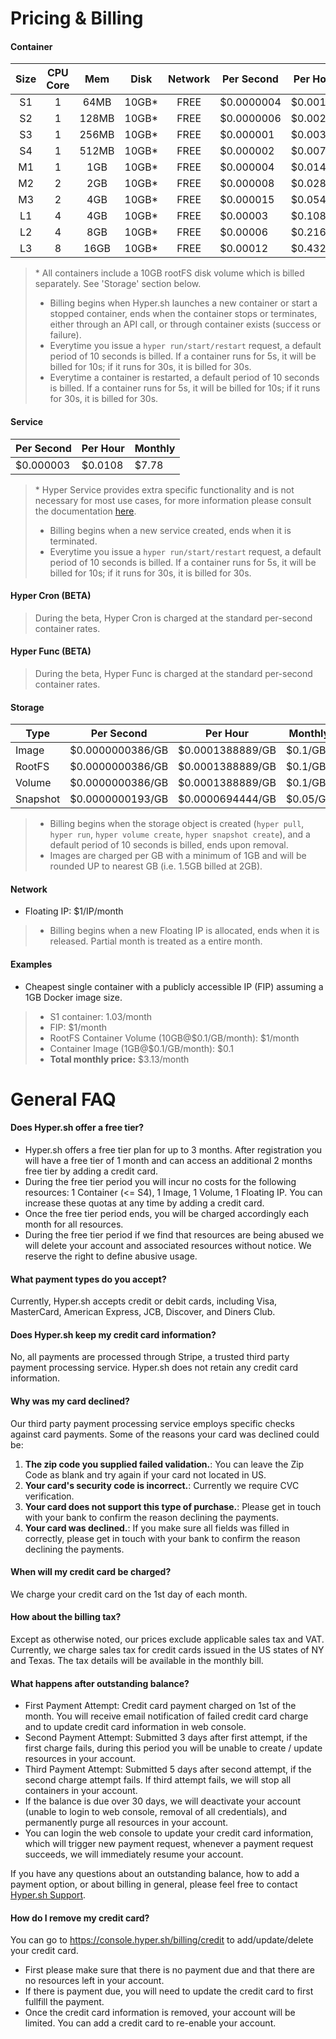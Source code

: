 # Pricing & Billing

#### Container
|Size|CPU Core|Mem|Disk|Network|Per Second|Per Hour|Monthly|
|:-:|:-:|:-:|:-:|:-:|---|---|---|
|S1 |1|64MB |10GB*|FREE|$0.0000004 |$0.00144|$1.03  |
|S2 |1|128MB|10GB*|FREE|$0.0000006 |$0.00216|$1.55  |
|S3 |1|256MB|10GB*|FREE|$0.000001  |$0.0036 |$2.59  |
|S4 |1|512MB|10GB*|FREE|$0.000002  |$0.0072 |$5.18  |
|M1 |1|  1GB|10GB*|FREE|$0.000004  |$0.0144 |$10.36 |
|M2 |2|  2GB|10GB*|FREE|$0.000008  |$0.0288 |$20.73 |
|M3 |2|  4GB|10GB*|FREE|$0.000015  |$0.054  |$38.88 |
|L1 |4|  4GB|10GB*|FREE|$0.00003   |$0.108  |$77.76 |
|L2 |4|  8GB|10GB*|FREE|$0.00006   |$0.216  |$155.52|
|L3 |8| 16GB|10GB*|FREE|$0.00012   |$0.432  |$311.04|
> \* All containers include a 10GB rootFS disk volume which is billed separately. See 'Storage' section below.
> - Billing begins when Hyper.sh launches a new container or start a stopped container, ends when the container stops or terminates, either through an API call, or through container exists (success or failure).
> - Everytime you issue a `hyper run/start/restart` request, a default period of 10 seconds is billed. If a container runs for 5s, it will be billed for 10s; if it runs for 30s, it is billed for 30s.
> - Everytime a container is restarted, a default period of 10 seconds is billed. If a container runs for 5s, it will be billed for 10s; if it runs for 30s, it is billed for 30s.

#### Service
|Per Second|Per Hour|Monthly|
|---|---|---|
|$0.000003 |$0.0108|$7.78  |
> \* Hyper Service provides extra specific functionality and is not necessary for most use cases, for more information please consult the documentation [here](https://docs.hyper.sh/Feature/container/service.html).
> - Billing begins when a new service created, ends when it is terminated.
> - Everytime you issue a `hyper run/start/restart` request, a default period of 10 seconds is billed. If a container runs for 5s, it will be billed for 10s; if it runs for 30s, it is billed for 30s.

#### Hyper Cron (BETA)

> During the beta, Hyper Cron is charged at the standard per-second container rates.

#### Hyper Func (BETA)

> During the beta, Hyper Func is charged at the standard per-second container rates.

#### Storage
|Type|Per Second|Per Hour|Monthly|
|---|---|---|---|
|Image|$0.0000000386/GB|$0.0001388889/GB|$0.1/GB|
|RootFS|$0.0000000386/GB|$0.0001388889/GB|$0.1/GB|
|Volume|$0.0000000386/GB|$0.0001388889/GB|$0.1/GB|
|Snapshot|$0.0000000193/GB|$0.0000694444/GB|$0.05/GB|
> - Billing begins when the storage object is created (`hyper pull`, `hyper run`, `hyper volume create`, `hyper snapshot create`), and a default period of 10 seconds is billed, ends upon removal.
> - Images are charged per GB with a minimum of 1GB and will be rounded UP to nearest GB (i.e. 1.5GB billed at 2GB).

#### Network
- Floating IP: $1/IP/month
> - Billing begins when a new Floating IP is allocated, ends when it is released. Partial month is treated as a entire month.

#### Examples
- Cheapest single container with a publicly accessible IP (FIP) assuming a 1GB Docker image size.
> - S1 container: 1.03/month
> - FIP: $1/month
> - RootFS Container Volume (10GB@$0.1/GB/month): $1/month
> - Container Image (1GB@$0.1/GB/month): $0.1
> - **Total monthly price:** $3.13/month

# General FAQ

#### Does Hyper.sh offer a free tier?

- Hyper.sh offers a free tier plan for up to 3 months. After registration you will have a free tier of 1 month and can access an additional 2 months free tier by adding a credit card.
- During the free tier period you will incur no costs for the following resources: 1 Container (<= S4), 1 Image, 1 Volume, 1 Floating IP. You can increase these quotas at any time by adding a credit card.
- Once the free tier period ends, you will be charged accordingly each month for all resources.
- During the free tier period if we find that resources are being abused we will delete your account and associated resources without notice. We reserve the right to define abusive usage.

#### What payment types do you accept?
Currently, Hyper.sh accepts credit or debit cards, including Visa, MasterCard, American Express, JCB, Discover, and Diners Club.

#### Does Hyper.sh keep my credit card information?
No, all payments are processed through Stripe, a trusted third party payment processing service. Hyper.sh does not retain any credit card information.

#### Why was my card declined?

Our third party payment processing service employs specific checks against card payments. Some of the reasons your card was declined could be:

1. **The zip code you supplied failed validation.**: You can leave the Zip Code as blank and try again if your card not located in US.
2. **Your card's security code is incorrect.**: Currently we require CVC verification.
3. **Your card does not support this type of purchase.**: Please get in touch with your bank to confirm the reason declining the payments.
4. **Your card was declined.**: If you make sure all fields was filled in correctly, please get in touch with your bank to confirm the reason declining the payments.

#### When will my credit card be charged?
We charge your credit card on the 1st day of each month.

#### How about the billing tax?
Except as otherwise noted, our prices exclude applicable sales tax and VAT. Currently, we charge sales tax for credit cards issued in the US states of NY and Texas. The tax details will be available in the monthly bill.

#### What happens after outstanding balance?

- First Payment Attempt: Credit card payment charged on 1st of the month. You will receive email notification of failed credit card charge and to update credit card information in web console.
- Second Payment Attempt: Submitted 3 days after first attempt, if the first charge fails, during this period you will be unable to create / update resources in your account.
- Third Payment Attempt: Submitted 5 days after second attempt, if the second charge attempt fails. If third attempt fails, we will stop all containers in your account.
- If the balance is due over 30 days, we will deactivate your account (unable to login to web console, removal of all credentials), and permanently purge all resources in your account.
- You can login the web console to update your credit card information, which will trigger new payment request, whenever a payment request succeeds, we will immediately resume your account.

If you have any questions about an outstanding balance, how to add a payment option, or about billing in general, please feel free to contact [Hyper.sh Support](mailto:support@hyper.sh).

#### How do I remove my credit card?

You can go to https://console.hyper.sh/billing/credit to add/update/delete your credit card.
- First please make sure that there is no payment due and that there are no resources left in your account.
- If there is payment due, you will need to update the credit card to first fullfill the payment.
- Once the credit card information is removed, your account will be limited. You can add a credit card to re-enable your account.
